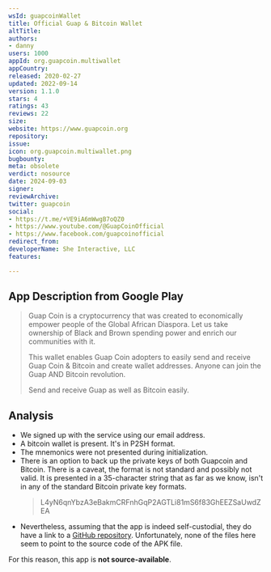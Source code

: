 ```yaml
---
wsId: guapcoinWallet
title: Official Guap & Bitcoin Wallet
altTitle: 
authors:
- danny
users: 1000
appId: org.guapcoin.multiwallet
appCountry: 
released: 2020-02-27
updated: 2022-09-14
version: 1.1.0
stars: 4
ratings: 43
reviews: 22
size: 
website: https://www.guapcoin.org
repository: 
issue: 
icon: org.guapcoin.multiwallet.png
bugbounty: 
meta: obsolete
verdict: nosource
date: 2024-09-03
signer: 
reviewArchive: 
twitter: guapcoin
social:
- https://t.me/+VE9iA6mWwgB7oQZ0
- https://www.youtube.com/@GuapCoinOfficial
- https://www.facebook.com/guapcoinofficial
redirect_from: 
developerName: She Interactive, LLC
features: 

---
```


## App Description from Google Play

> Guap Coin is a cryptocurrency that was created to economically empower people of the Global African Diaspora. Let us take ownership of Black and Brown spending power and enrich our communities with it.
>
> This wallet enables Guap Coin adopters to easily send and receive Guap Coin & Bitcoin and create wallet addresses. Anyone can join the Guap AND Bitcoin revolution.
>
> Send and receive Guap as well as Bitcoin easily.

## Analysis 

- We signed up with the service using our email address. 
- A bitcoin wallet is present. It's in P2SH format.
- The mnemonics were not presented during initialization. 
- There is an option to back up the private keys of both Guapcoin and Bitcoin. There is a caveat, the format is not standard and possibly not valid. It is presented in a 35-character string that as far as we know, isn't in any of the standard Bitcoin private key formats. 
  > L4yN6qnYbzA3eBakmCRFnhGqP2AGTLi81mS6f83GhEEZSaUwdZEA
- Nevertheless, assuming that the app is indeed self-custodial, they do have a link to a [GitHub repository](https://github.com/guapcrypto/Guapcoin/releases). Unfortunately, none of the files here seem to point to the source code of the APK file. 

For this reason, this app is **not source-available**.
